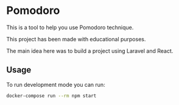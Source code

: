 # Pomodoro

This is a tool to help you use Pomodoro technique.

This project has been made with educational purposes.

The main idea here was to build a project using Laravel and React.

## Usage

To run development mode you can run:

```bash
docker-compose run --rm npm start
```